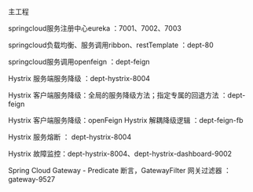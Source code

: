 主工程

springcloud服务注册中心eureka ：7001、7002、7003

springcloud负载均衡、服务调用ribbon、restTemplate ：dept-80

springcloud服务调用openfeign ：dept-feign

Hystrix 服务端服务降级 ：dept-hystrix-8004

Hystrix 客户端服务降级：全局的服务降级方法；指定专属的回退方法 ：dept-feign

Hystrix 客户端服务降级：openFeign Hystrix 解耦降级逻辑 ：dept-feign-fb

Hystrix 服务熔断 ： dept-hystrix-8004

Hystrix 故障监控：dept-hystrix-8004、dept-hystrix-dashboard-9002

Spring Cloud Gateway - Predicate 断言，GatewayFilter 网关过滤器 ： gateway-9527